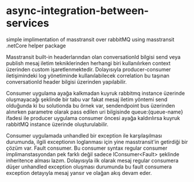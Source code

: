# async-integration-between-services
simple implimentation of masstransit over rabbitMQ using masstransit .netCore helper package

Masstransit built-in headerlarından olan conversationId bilgisi send veya publish mesaj iletim tekniklerinden herhangi biri kullanılırken context üzerinden custom işaretlenmektedir.
Dolayısıyla producer-consumer iletişimindeki log yönetiminde kullanılabilecek correlation bu taşınan conversationId header bilgisi üzerinden yapılabilir.

Consumer uygulama ayağa kalkmadan kuyruk rabbitmq instance üzerinde oluşmayacağı şeklinde bir tabu var fakat mesaj iletim yöntemi send olduğunda ki bu solutionda bu örnek var,
sendendpoint bus üzerinden alınırken parametre olarak pass edilen uri bilgisinde queue:{queue-name} ifadesi ile producer uygulama consumer öncesi ayağa kaldırılırsa 
kuyruk rabbitMQ instance üzerinde oluşturulabilir.

Consumer uygulamada unhandled bir exception ile karşılaşılması durumunda, ilgili exceptionın loglanması için yine masstransit'in getirdiği bir çözüm var.
Fault consumer. Bu consumer syntax regular consumer implimanstasyondan pek farklı değil sadece IConsumer<Fault<T>> şeklinde inheritence alması lazım. 
Dolayısıyla ilk olarak mesaj regular consumera düşer unhandled exception oluşması durumunda bu fault consumera exception detayıyla mesaj yansır ve olağan akış devam eder.
